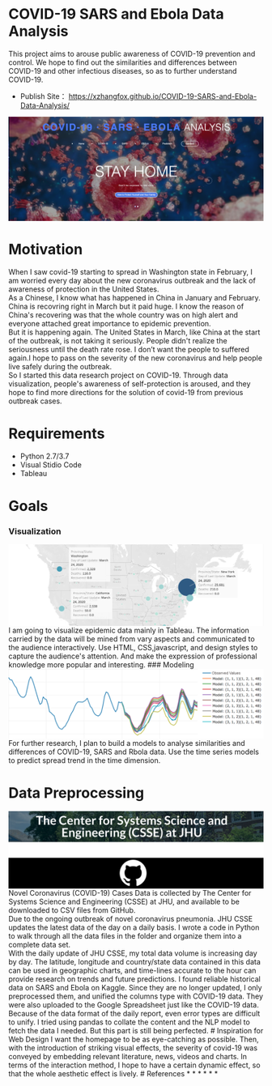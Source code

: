 # COVID-19 SARS and Ebola Data Analysis
This project aims to arouse public awareness of COVID-19 prevention and control. We hope to find out the similarities and differences between COVID-19 and other infectious diseases, so as to further understand COVID-19.
* Publish Site： https://xzhangfox.github.io/COVID-19-SARS-and-Ebola-Data-Analysis/
<img align="center" src="https://github.com/xzhangfox/COVID-19-SARS-and-Ebola-Data-Analysis/blob/master/images/header.png?raw=true" />

# Motivation
When I saw covid-19 starting to spread in Washington state in February, I am worried every day about the new coronavirus outbreak and the lack of awareness of protection in the United States. <br>
As a Chinese, I know what has happened in China in January and February. China is recovring right in March but it paid huge. I know the reason of China's recovering was that the whole country was on high alert and everyone attached great importance to epidemic prevention.<br>
But it is happening again. The United States in March, like China at the start of the outbreak, is not taking it seriously. People didn't realize the seriousness until the death rate rose. I don’t want the people to suffered again.I hope to pass on the severity of the new coronavirus and help people live safely during the outbreak.<br>
So I started this data research project on COVID-19. Through data visualization, people's awareness of self-protection is aroused, and they hope to find more directions for the solution of covid-19 from previous outbreak cases.
# Requirements
* Python 2.7/3.7
* Visual Stidio Code
* Tableau
# Goals
### Visualization
<img align="center" src="https://github.com/xzhangfox/COVID-19-SARS-and-Ebola-Data-Analysis/blob/master/images/Visualization.png?raw=true" />
I am going to visualize epidemic data mainly in Tableau. The information carried by the data will be mined from vary aspects and communicated to the audience interactively. Use HTML, CSS,javascript, and design styles to capture the audience's attention. And make the expression of professional knowledge more popular and interesting.
### Modeling
<img align="center" src="https://github.com/xzhangfox/COVID-19-SARS-and-Ebola-Data-Analysis/blob/master/images/Timeseries.png?raw=true" />
For further research, I plan to build a models to analyse similarities and differences of COVID-19, SARS and Rbola data. Use the time series models to predict spread trend in the time dimension.

# Data Preprocessing
<img align="center" src="https://github.com/xzhangfox/COVID-19-SARS-and-Ebola-Data-Analysis/blob/master/images/datasource.png?raw=true" />
Novel Coronavirus (COVID-19) Cases Data is collected by The Center for Systems Science and Engineering (CSSE) at JHU, and available to be downloaded to CSV files from GitHub. <br>
Due to the ongoing outbreak of novel coronavirus pneumonia. JHU CSSE updates the latest data of the day on a daily basis. I wrote a code in Python to walk through all the data files in the folder and organize them into a complete data set. <br>
With the daily update of JHU CSSE, my total data volume is increasing day by day. The latitude, longitude and country/state data contained in this data can be used in geographic charts, and time-lines accurate to the hour can provide research on trends and future predictions. I found reliable historical data on SARS and Ebola on Kaggle. Since they are no longer updated, I only preprocessed them, and unified the columns type with COVID-19 data. They were also uploaded to the Google Spreadsheet just like the COVID-19 data.<br>
Because of the data format of the daily report, even error types are difficult to unify. I tried using pandas to collate the content and the NLP model to fetch the data I needed. But this part is still being perfected.
# Inspiration for Web Design
I want the homepage to be as eye-catching as possible. Then, with the introduction of striking visual effects, the severity of covid-19 was conveyed by embedding relevant literature, news, videos and charts. In terms of the interaction method, I hope to have a certain dynamic effect, so that the whole aesthetic effect is lively.
# References
*
*
*
*
*
*

